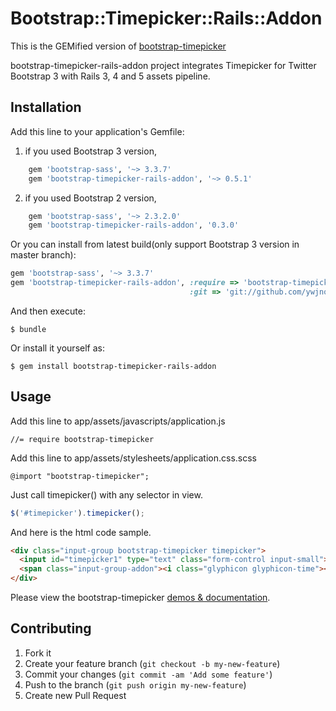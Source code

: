 # Bootstrap::Timepicker::Rails::Addon
This is the GEMified version of [bootstrap-timepicker](https://github.com/jdewit/bootstrap-timepicker)

bootstrap-timepicker-rails-addon project integrates Timepicker for Twitter Bootstrap 3 with Rails 3, 4 and 5 assets pipeline.

## Installation

Add this line to your application's Gemfile:

1) if you used Bootstrap 3 version,
```ruby
    gem 'bootstrap-sass', '~> 3.3.7'
    gem 'bootstrap-timepicker-rails-addon', '~> 0.5.1'
```

2) if you used Bootstrap 2 version,
```ruby
    gem 'bootstrap-sass', '~> 2.3.2.0'
    gem 'bootstrap-timepicker-rails-addon', '0.3.0'
```

Or you can install from latest build(only support Bootstrap 3 version in master branch):

```ruby
gem 'bootstrap-sass', '~> 3.3.7'
gem 'bootstrap-timepicker-rails-addon', :require => 'bootstrap-timepicker-rails-addon',
                                        :git => 'git://github.com/ywjno/bootstrap-timepicker-rails-addon.git'
```

And then execute:

    $ bundle

Or install it yourself as:

    $ gem install bootstrap-timepicker-rails-addon

## Usage

Add this line to app/assets/javascripts/application.js

    //= require bootstrap-timepicker

Add this line to app/assets/stylesheets/application.css.scss

    @import "bootstrap-timepicker";

Just call timepicker() with any selector in view.

```javascript
$('#timepicker').timepicker();
```

And here is the html code sample.

```html
<div class="input-group bootstrap-timepicker timepicker">
  <input id="timepicker1" type="text" class="form-control input-small">
  <span class="input-group-addon"><i class="glyphicon glyphicon-time"></i></span>
</div>
```

Please view the bootstrap-timepicker <a href="http://jdewit.github.io/bootstrap-timepicker/">demos & documentation</a>.

## Contributing

1. Fork it
2. Create your feature branch (`git checkout -b my-new-feature`)
3. Commit your changes (`git commit -am 'Add some feature'`)
4. Push to the branch (`git push origin my-new-feature`)
5. Create new Pull Request
